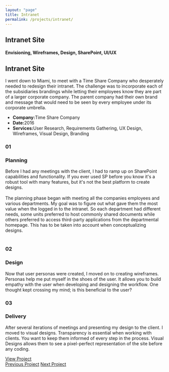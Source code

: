```yaml
---
layout: "page"
title: Intranet
permalink: /projects/intranet/
---
```


<section class="page-title parallax-section">
   <div class="row-parallax-bg">
      <div class="parallax-wrapper" style="transform: translate3d(0px, 0px, 0px);">
         <div class="parallax-bg" style="background-image: url('/assets/images/ilg-login-page.jpg');">
         </div>
      </div>
      <div class="parallax-overlay"></div>
   </div>
   <div class="centrize">
      <div class="v-center">
         <div class="container">
            <div class="row">
               <div class="col-md-8 col-md-offset-2">
                  <div class="title text-center">
                     <h1>Intranet Site</h1>
                     <h4>Envisioning, Wireframes, Design, SharePoint, UI/UX</h4>
                  </div>
               </div>
            </div>
         </div>
      </div>
   </div>
</section>
<section>
   <div class="container">
      <div class="row">
         <div class="col-md-5 mb-50">
            <div class="title">
               <h2 class="mt-0">Intranet Site</h2>
            </div>
            <div class="section-content">
               <p>I went down to Miami, to meet with a Time Share Company who desperately needed to redesign their intranet. The challenge was to incorporate each of the subsidiaries brandings while letting their employees know they are part of a larger corporate company. The parent company had their own brand and message that would need to be seen by every employee under its corporate umbrella.</p>
            </div>
         </div>
         <div class="col-md-5 col-md-offset-2">
            <div class="project-info">
               <ul>
                  <li><strong>Company:</strong>Time Share Company</li>
                  <li><strong>Date:</strong>2016</li>
                  <li><strong>Services:</strong>User Research, Requirements Gathering, UX Design, Wireframes, Visual Design, Branding</li>
               </ul>
            </div>
         </div>
      </div>
   </div>
</section>
<section class="split-section">
   <div class="side-background">
      <div class="col-md-6 col-sm-4 img-side img-left">
         <div class="img-holder img-cover" style="background-image: url('/assets/images/ilg-personas.jpg');"></div>
      </div>
   </div>
   <div class="container">
      <div class="row">
         <div class="col-md-5 col-sm-7 col-md-offset-7 col-sm-offset-5">
            <div class="number-box align-left">
               <h3 class="black-text">01</h3>
            </div>
            <div class="text-box">
               <h3>Planning</h3>
               <p>Before I had any meetings with the client, I had to ramp up on SharePoint capabilities and functionality. If you ever used SP before you know it's a robust tool with many features, but it's not the best platform to create designs.<br>
                  <br>
                  The planning phase began with meeting all the companies employees and various departments. My goal was to figure out what gave them the most value when the logged in to the intranet. So each department had different needs, some units preferred to host commonly shared documents while others preferred to access third-party applications from the departmental homepage. This has to be taken into account when conceptualizing designs. <br>
                  <br>
               </p>
               <!--
                  <a class="arrow-link" href="file:///Users/patriciocabrera/Google%20Drive/Website%20Template/themeforest-19687422-bezel-creative-multipurpose-html-template/template/portfolio-single-3.html#">
                  View Project
                  </a>
                  -->
            </div>
         </div>
      </div>
   </div>
</section>
<section class="split-section">
   <div class="side-background">
      <div class="col-md-6 col-sm-4 img-side img-right">
         <div class="img-holder img-cover" style="background-image: url('/assets/images//ilg-wireframes.jpg');"></div>
      </div>
   </div>
   <div class="container">
      <div class="col-sm-7 col-md-5">
         <div class="number-box align-left">
            <h3 class="black-text">02</h3>
         </div>
         <div class="text-box">
            <h3>Design</h3>
            <p>Now that user personas were created, I moved on to creating wireframes. Personas help me put myself in the shoes of the user. It allows you to build empathy with the user when developing and designing the workflow. One thought kept crossing my mind; is this beneficial to the user?</p>
         </div>
      </div>
   </div>
</section>
<section class="split-section">
   <div class="side-background">
      <div class="col-md-6 col-sm-4 img-side img-left">
         <div class="img-holder img-cover" style="background-image: url('/assets/images/ilg-deliverables.jpg');"></div>
      </div>
   </div>
   <div class="container">
      <div class="row">
         <div class="col-md-5 col-sm-7 col-md-offset-7 col-sm-offset-5">
            <div class="number-box align-left">
               <h3 class="black-text">03</h3>
            </div>
            <div class="text-box">
               <h3>Delivery</h3>
               <p>After several iterations of meetings and presenting my design to the client. I moved to visual designs. Transparency is essential when working with clients. You want to keep them informed of every step in the process. Visual Designs allows them to see a pixel-perfect representation of the site before any coding.</p>
               <a class="arrow-link" href="https://invis.io/VF9S5WOC6" target="_blank">View Project</a>
            </div>
         </div>
      </div>
   </div>
</section>
<section class="grey-bg p-0 last-section">
   <div class="container">
      <div class="projects-controller">
         <a class="prev" href="http://patcabrera.com/portfolio/pages/billing-app.html"><span><i class="hc-arrow-round-back"></i> Previous Project</span></a> <a class="all" href="http://patcabrera.com/portfolio/index.html"><span><i class="hc-apps"></i></span></a> <a class="next" href="http://patcabrera.com/portfolio/pages/business-card.html"><span>Next Project<i class="hc-arrow-round-forward"></i></span></a>
      </div>
   </div>
</section>